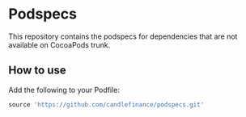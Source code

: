 # Podspecs

This repository contains the podspecs for dependencies that are not available on CocoaPods trunk.

## How to use

Add the following to your Podfile:

```ruby
source 'https://github.com/candlefinance/podspecs.git'
```
